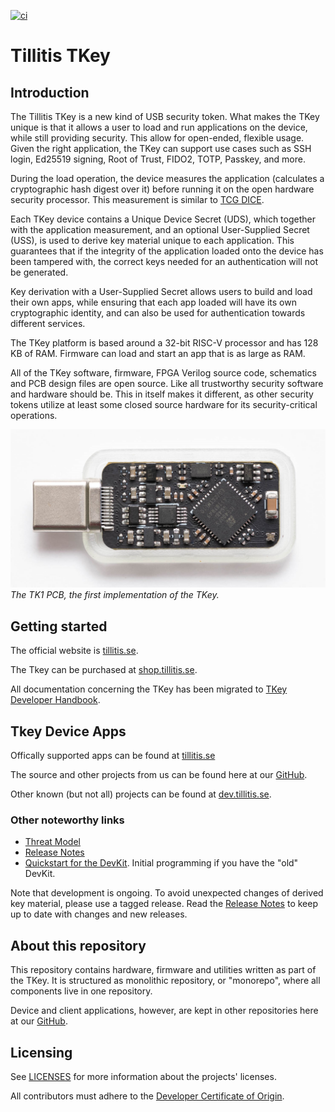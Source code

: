 
[![ci](https://github.com/tillitis/tillitis-key1/actions/workflows/ci.yaml/badge.svg?branch=main&event=push)](https://github.com/tillitis/tillitis-key1/actions/workflows/ci.yaml)

# Tillitis TKey

## Introduction

The Tillitis TKey is a new kind of USB security token. What makes the
TKey unique is that it allows a user to load and run applications on
the device, while still providing security. This allow for open-ended,
flexible usage. Given the right application, the TKey can support use
cases such as SSH login, Ed25519 signing, Root of Trust, FIDO2, TOTP,
Passkey, and more.

During the load operation, the device measures the application
(calculates a cryptographic hash digest over it) before running
it on the open hardware security processor. This measurement
is similar to [TCG DICE](https://trustedcomputinggroup.org/work-groups/dice-architectures/).

Each TKey device contains a Unique Device Secret (UDS), which
together with the application measurement, and an optional
User-Supplied Secret (USS), is used to derive key material unique to each
application. This guarantees that if the integrity of the application
loaded onto the device has been tampered with, the correct keys
needed for an authentication will not be generated.

Key derivation with a User-Supplied Secret allows users to build and
load their own apps, while ensuring that each app loaded will have
its own cryptographic identity, and can also be used for authentication
towards different services.

The TKey platform is based around a 32-bit RISC-V processor and has
128 KB of RAM. Firmware can load and start an app that is as large as
RAM.

All of the TKey software, firmware, FPGA Verilog source code, schematics
and PCB design files are open source. Like all trustworthy security software
and hardware should be. This in itself makes it different, as other
security tokens utilize at least some closed source hardware for its
security-critical operations.

![Tillitis Key 1 PCB, first implementation](doc/images/mta1-usb-v1.jpg)
*The TK1 PCB, the first implementation of the TKey.*


## Getting started
The official website is [tillitis.se](https://tillitis.se).

The Tkey can be purchased at
[shop.tillitis.se](https://shop.tillitis.se).

All documentation concerning the TKey has been migrated to [TKey
Developer Handbook](https://dev.tillitis.se).


## Tkey Device Apps
Offically supported apps can be found at
[tillitis.se](https://tillitis.se/download/)

The source and other projects from us can be found here at our
[GitHub](https://github.com/tillitis).

Other known (but not all) projects can be found at
[dev.tillitis.se](https://dev.tillitis.se/projects/).

### Other noteworthy links

* [Threat Model](doc/threat_model/threat_model.md)
* [Release Notes](doc/release_notes.md)
* [Quickstart for the DevKit](doc/quickstart.md). Initial programming
if you have the "old" DevKit.


Note that development is ongoing. To avoid unexpected changes of
derived key material, please use a tagged release. Read the [Release
Notes](doc/release_notes.md) to keep up to date with changes and new
releases.

## About this repository

This repository contains hardware, firmware and utilities written as
part of the TKey. It is structured as monolithic repository, or
"monorepo", where all components live in one repository.

Device and client applications, however, are kept in other
repositories here at our [GitHub](https://github.com/tillitis).

## Licensing

See [LICENSES](./LICENSES/README.md) for more information about
the projects' licenses.

All contributors must adhere to the [Developer Certificate of Origin](dco.md).

